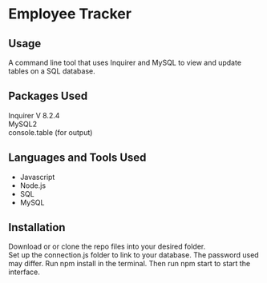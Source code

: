 # Employee Tracker

## Usage

A command line tool that uses Inquirer and MySQL to view and update tables on a SQL database.


## Packages Used

Inquirer V 8.2.4  
MySQL2  
console.table (for output)  


## Languages and Tools Used

- Javascript
- Node.js
- SQL
- MySQL


## Installation
Download or or clone the repo files into your desired folder.  
Set up the connection.js folder to link to your database. The password used may differ. Run npm install in the terminal. Then run npm start to start the interface.



